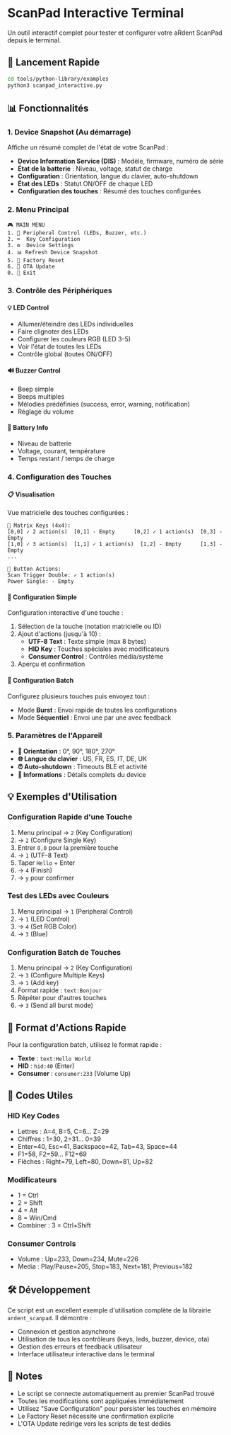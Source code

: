 # ScanPad Interactive Terminal

Un outil interactif complet pour tester et configurer votre aRdent ScanPad depuis le terminal.

## 🚀 Lancement Rapide

```bash
cd tools/python-library/examples
python3 scanpad_interactive.py
```

## 📊 Fonctionnalités

### 1. **Device Snapshot** (Au démarrage)
Affiche un résumé complet de l'état de votre ScanPad :
- **Device Information Service (DIS)** : Modèle, firmware, numéro de série
- **État de la batterie** : Niveau, voltage, statut de charge
- **Configuration** : Orientation, langue du clavier, auto-shutdown
- **État des LEDs** : Statut ON/OFF de chaque LED
- **Configuration des touches** : Résumé des touches configurées

### 2. **Menu Principal**
```
🎮 MAIN MENU
1. 🔧 Peripheral Control (LEDs, Buzzer, etc.)
2. ⌨️  Key Configuration
3. ⚙️  Device Settings
4. 📊 Refresh Device Snapshot
5. 🔄 Factory Reset
6. 🎯 OTA Update
0. 🚪 Exit
```

### 3. **Contrôle des Périphériques**

#### 💡 **LED Control**
- Allumer/éteindre des LEDs individuelles
- Faire clignoter des LEDs
- Configurer les couleurs RGB (LED 3-5)
- Voir l'état de toutes les LEDs
- Contrôle global (toutes ON/OFF)

#### 🔊 **Buzzer Control**
- Beep simple
- Beeps multiples
- Mélodies prédéfinies (success, error, warning, notification)
- Réglage du volume

#### 🔋 **Battery Info**
- Niveau de batterie
- Voltage, courant, température
- Temps restant / temps de charge

### 4. **Configuration des Touches**

#### 📋 **Visualisation**
Vue matricielle des touches configurées :
```
🔢 Matrix Keys (4x4):
[0,0] ✓ 2 action(s)  [0,1] - Empty      [0,2] ✓ 1 action(s)  [0,3] - Empty
[1,0] ✓ 3 action(s)  [1,1] ✓ 1 action(s)  [1,2] - Empty      [1,3] - Empty
...

🔘 Button Actions:
Scan Trigger Double: ✓ 1 action(s)
Power Single: - Empty
```

#### 🔧 **Configuration Simple**
Configuration interactive d'une touche :
1. Sélection de la touche (notation matricielle ou ID)
2. Ajout d'actions (jusqu'à 10) :
   - **UTF-8 Text** : Texte simple (max 8 bytes)
   - **HID Key** : Touches spéciales avec modificateurs
   - **Consumer Control** : Contrôles média/système
3. Aperçu et confirmation

#### 🎯 **Configuration Batch**
Configurez plusieurs touches puis envoyez tout :
- Mode **Burst** : Envoi rapide de toutes les configurations
- Mode **Séquentiel** : Envoi une par une avec feedback

### 5. **Paramètres de l'Appareil**

- **🔄 Orientation** : 0°, 90°, 180°, 270°
- **🌐 Langue du clavier** : US, FR, ES, IT, DE, UK
- **⏰ Auto-shutdown** : Timeouts BLE et activité
- **📱 Informations** : Détails complets du device

## 💡 Exemples d'Utilisation

### Configuration Rapide d'une Touche
1. Menu principal → `2` (Key Configuration)
2. → `2` (Configure Single Key)
3. Entrer `0,0` pour la première touche
4. → `1` (UTF-8 Text)
5. Taper `Hello` + Enter
6. → `4` (Finish)
7. → `y` pour confirmer

### Test des LEDs avec Couleurs
1. Menu principal → `1` (Peripheral Control)
2. → `1` (LED Control)
3. → `4` (Set RGB Color)
4. → `3` (Blue)

### Configuration Batch de Touches
1. Menu principal → `2` (Key Configuration)
2. → `3` (Configure Multiple Keys)
3. → `1` (Add key)
4. Format rapide : `text:Bonjour`
5. Répéter pour d'autres touches
6. → `3` (Send all burst mode)

## 🎨 Format d'Actions Rapide

Pour la configuration batch, utilisez le format rapide :
- **Texte** : `text:Hello World`
- **HID** : `hid:40` (Enter)
- **Consumer** : `consumer:233` (Volume Up)

## 🔑 Codes Utiles

### HID Key Codes
- Lettres : A=4, B=5, C=6... Z=29
- Chiffres : 1=30, 2=31... 0=39
- Enter=40, Esc=41, Backspace=42, Tab=43, Space=44
- F1=58, F2=59... F12=69
- Flèches : Right=79, Left=80, Down=81, Up=82

### Modificateurs
- 1 = Ctrl
- 2 = Shift
- 4 = Alt
- 8 = Win/Cmd
- Combiner : 3 = Ctrl+Shift

### Consumer Controls
- Volume : Up=233, Down=234, Mute=226
- Media : Play/Pause=205, Stop=183, Next=181, Previous=182

## 🛠️ Développement

Ce script est un excellent exemple d'utilisation complète de la librairie `ardent_scanpad`. Il démontre :
- Connexion et gestion asynchrone
- Utilisation de tous les contrôleurs (keys, leds, buzzer, device, ota)
- Gestion des erreurs et feedback utilisateur
- Interface utilisateur interactive dans le terminal

## 📝 Notes

- Le script se connecte automatiquement au premier ScanPad trouvé
- Toutes les modifications sont appliquées immédiatement
- Utilisez "Save Configuration" pour persister les touches en mémoire
- Le Factory Reset nécessite une confirmation explicite
- L'OTA Update redirige vers les scripts de test dédiés